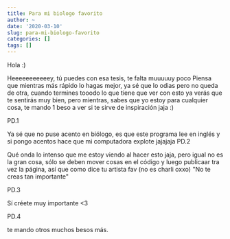 ```yaml
---
title: Para mi biologo favorito
author: ~
date: '2020-03-10'
slug: para-mi-biologo-favorito
categories: []
tags: []
---
```


Hola :)

Heeeeeeeeeeey, tú puedes con esa tesis, te falta muuuuuy poco
Piensa que mientras más rápido lo hagas mejor, ya sé que lo odias pero no queda de otra, cuando termines tooodo lo que tiene que ver con esto ya verás que te sentirás muy bien, pero mientras, sabes que yo estoy para cualquier cosa, te mando 1 beso a ver si te sirve de inspiración jaja :)

PD.1 

Ya sé que no puse acento en biólogo, es que este programa lee en inglés  y si pongo acentos hace que mi computadora explote jajajaja
PD.2 

Qué onda lo intenso que me estoy viendo al hacer esto jaja, pero igual no es la gran cosa, sólo se deben mover cosas en el código y luego publicaar tra vez la página, así que como dice tu artista fav (no es charli oxxo) "No te creas tan importante"

PD.3 

Sí créete muy importante <3

PD.4 

te mando otros muchos besos más.
